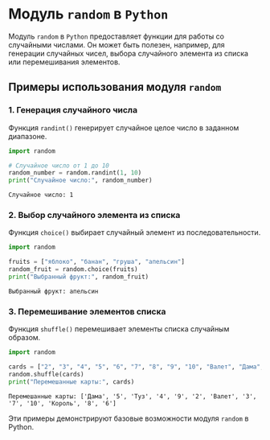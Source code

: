 # Модуль `random` в `Python`

Модуль `random` в `Python` предоставляет функции для работы со случайными числами. Он может быть полезен, например, для генерации случайных чисел, выбора случайного элемента из списка или перемешивания элементов.

## Примеры использования модуля `random`

### 1. Генерация случайного числа

Функция `randint()` генерирует случайное целое число в заданном диапазоне.


```python
import random

# Случайное число от 1 до 10
random_number = random.randint(1, 10)
print("Случайное число:", random_number)
```

    Случайное число: 1
    

### 2. Выбор случайного элемента из списка

Функция `choice()` выбирает случайный элемент из последовательности.


```python
import random

fruits = ["яблоко", "банан", "груша", "апельсин"]
random_fruit = random.choice(fruits)
print("Выбранный фрукт:", random_fruit)
```

    Выбранный фрукт: апельсин
    

### 3. Перемешивание элементов списка

Функция `shuffle()` перемешивает элементы списка случайным образом.


```python
import random

cards = ["2", "3", "4", "5", "6", "7", "8", "9", "10", "Валет", "Дама", "Король", "Туз"]
random.shuffle(cards)
print("Перемешанные карты:", cards)
```

    Перемешанные карты: ['Дама', '5', 'Туз', '4', '9', '2', 'Валет', '3', '7', '10', 'Король', '8', '6']
    

Эти примеры демонстрируют базовые возможности модуля `random` в Python.
